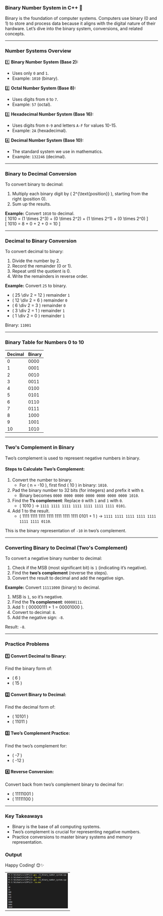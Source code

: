 ### **Binary Number System in C++** 🚀  

Binary is the foundation of computer systems. Computers use binary (0 and 1) to store and process data because it aligns with the digital nature of their hardware. Let’s dive into the binary system, conversions, and related concepts.  

---

### **Number Systems Overview**  

1️⃣ **Binary Number System (Base 2):**  
- Uses only `0` and `1`.  
- Example: `1010` (binary).  

2️⃣ **Octal Number System (Base 8):**  
- Uses digits from `0` to `7`.  
- Example: `57` (octal).  

3️⃣ **Hexadecimal Number System (Base 16):**  
- Uses digits from `0-9` and letters `A-F` for values 10-15.  
- Example: `2A` (hexadecimal).  

4️⃣ **Decimal Number System (Base 10):**  
- The standard system we use in mathematics.  
- Example: `132246` (decimal).  

---

### **Binary to Decimal Conversion**  
To convert binary to decimal:  
1. Multiply each binary digit by \( 2^{\text{position}} \), starting from the right (position 0).  
2. Sum up the results.  

**Example:** Convert `1010` to decimal.  
\[ 1010 = (1 \times 2^3) + (0 \times 2^2) + (1 \times 2^1) + (0 \times 2^0) \]  
\[ 1010 = 8 + 0 + 2 + 0 = 10 \]  

---

### **Decimal to Binary Conversion**  
To convert decimal to binary:  
1. Divide the number by 2.  
2. Record the remainder (0 or 1).  
3. Repeat until the quotient is 0.  
4. Write the remainders in reverse order.  

**Example:** Convert `25` to binary.  
- \( 25 \div 2 = 12 \) remainder `1`  
- \( 12 \div 2 = 6 \) remainder `0`  
- \( 6 \div 2 = 3 \) remainder `0`  
- \( 3 \div 2 = 1 \) remainder `1`  
- \( 1 \div 2 = 0 \) remainder `1`  

Binary: `11001`  

---

### **Binary Table for Numbers 0 to 10**  

| Decimal | Binary   |  
|---------|----------|  
| 0       | 0000     |  
| 1       | 0001     |  
| 2       | 0010     |  
| 3       | 0011     |  
| 4       | 0100     |  
| 5       | 0101     |  
| 6       | 0110     |  
| 7       | 0111     |  
| 8       | 1000     |  
| 9       | 1001     |  
| 10      | 1010     |  

---

### **Two's Complement in Binary**  

Two’s complement is used to represent negative numbers in binary.  

#### **Steps to Calculate Two’s Complement:**  
1. Convert the number to binary.  
   - For \( n = -10 \), first find \( 10 \) in binary: `1010`.  
2. Pad the binary number to 32 bits (for integers) and prefix it with `0`.  
   - Binary becomes `0000 0000 0000 0000 0000 0000 0000 1010`.  
3. Find the **1’s complement**: Replace `0` with `1` and `1` with `0`.  
   - \( 1010 \) → `1111 1111 1111 1111 1111 1111 1111 0101`.  
4. Add 1 to the result.  
   - \( 1111 1111 1111 1111 1111 1111 1111 0101 + 1 \) → `1111 1111 1111 1111 1111 1111 1111 0110`.  

This is the binary representation of `-10` in two’s complement.  

---

### **Converting Binary to Decimal (Two's Complement)**  

To convert a negative binary number to decimal:  
1. Check if the MSB (most significant bit) is `1` (indicating it’s negative).  
2. Find the **two’s complement** (reverse the steps).  
3. Convert the result to decimal and add the negative sign.  

**Example:** Convert `11111000` (binary) to decimal.  
1. MSB is `1`, so it’s negative.  
2. Find the **1’s complement**: `00000111`.  
3. Add 1: \( 00000111 + 1 = 00001000 \).  
4. Convert to decimal: `8`.  
5. Add the negative sign: `-8`.  

Result: `-8`.  

---

### **Practice Problems**  

#### **1️⃣ Convert Decimal to Binary:**  
Find the binary form of:  
- \( 6 \)  
- \( 15 \)  

#### **2️⃣ Convert Binary to Decimal:**  
Find the decimal form of:  
- \( 10101 \)  
- \( 11011 \)  

#### **3️⃣ Two’s Complement Practice:**  
Find the two’s complement for:  
- \( -7 \)  
- \( -12 \)  

#### **4️⃣ Reverse Conversion:**  
Convert back from two’s complement binary to decimal for:  
- \( 11111001 \)  
- \( 11111100 \)  

---

### **Key Takeaways**  
- Binary is the base of all computing systems.  
- Two’s complement is crucial for representing negative numbers.  
- Practice conversions to master binary systems and memory representation.  

### **Output**

<table>
  <tr>
    <td><img src="image.png" alt="Image 1" width="200"></td>
  </tr>

Happy Coding! 😊✨  